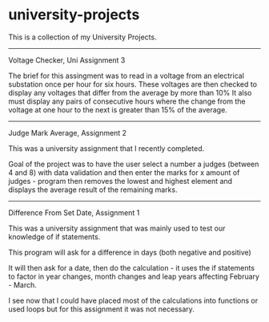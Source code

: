 # university-projects

This is a collection of my University Projects.

-------------------------------------------------------------

Voltage Checker, Uni Assignment 3

The brief for this assingment was to read in a voltage from an electrical substation once per hour for six hours. These voltages are then checked to display any voltages that differ from the average by more than 10% It also must display any pairs of consecutive hours where the change from the voltage at one hour to the next is greater than 15% of the average.

-------------------------------------------------------------

Judge Mark Average, Assignment 2

This was a university assignment that I recently completed.

Goal of the project was to have the user select a number a judges (between 4 and 8) with data validation and then enter the marks for x amount of judges - program then removes the lowest and highest element and displays the average result of the remaining marks.

-------------------------------------------------------------

Difference From Set Date, Assignment 1

This was a university assignment that was mainly used to test our knowledge of if statements.

This program will ask for a difference in days (both negative and positive)

It will then ask for a date, then do the calculation - it uses the if statements to factor in year changes, month changes and leap years affecting February - March.

I see now that I could have placed most of the calculations into functions or used loops but for this assignment it was not necessary.
